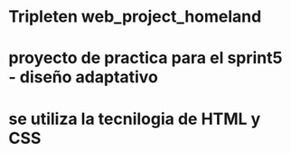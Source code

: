 # Tripleten web_project_homeland

# proyecto de practica para el sprint5 - diseño adaptativo

# se utiliza la tecnilogia de HTML y CSS

#
